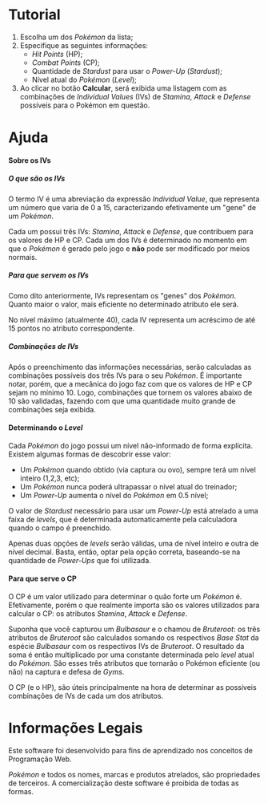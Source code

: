 # Tutorial
1. Escolha um dos *Pokémon* da lista;
2. Especifique as seguintes informações:
    * *Hit Points* (HP);
    * *Combat Points* (CP);
    * Quantidade de *Stardust* para usar o *Power-Up* (*Stardust*);
    * Nível atual do *Pokémon* (*Level*);
3. Ao clicar no botão **Calcular**, será exibida uma listagem com as combinações de *Individual Values* (IVs) de *Stamina*, *Attack* e *Defense* possíveis para o Pokémon em questão.

# Ajuda
#### Sobre os IVs
##### O que são os IVs
O termo IV é uma abreviação da expressão _Individual Value_, que representa um número que varia de 0 a 15, caracterizando efetivamente um "gene" de um _Pokémon_.

Cada um possui três IVs: _Stamina_, _Attack_ e _Defense_, que contribuem para os valores de HP e CP. Cada um dos IVs é determinado no momento em que o _Pokémon_ é gerado pelo jogo e **não** pode ser modificado por meios normais.

##### Para que servem os IVs
Como dito anteriormente, IVs representam os "genes" dos _Pokémon_. Quanto maior o valor, mais eficiente no determinado atributo ele será. 

No nível máximo (atualmente 40), cada IV representa um acréscimo de até 15 pontos no atributo correspondente.

##### Combinações de IVs
Após o preenchimento das informações necessárias, serão calculadas as combinações possíveis dos três IVs para o seu _Pokémon_. É importante notar, porém, que a mecânica do jogo faz com que os valores de HP e CP sejam no mínimo 10. Logo, combinações que tornem os valores abaixo de 10 são validadas, fazendo com que uma quantidade muito grande de combinações seja exibida.

#### Determinando o _Level_
Cada *Pokémon* do jogo possui um nível não-informado de forma explícita. Existem algumas formas de descobrir esse valor:
* Um _Pokémon_ quando obtido (via captura ou ovo), sempre terá um nível inteiro (1,2,3, etc);
* Um _Pokémon_ nunca poderá ultrapassar o nível atual do treinador;
* Um _Power-Up_ aumenta o nível do _Pokémon_ em 0.5 nível;

O valor de _Stardust_ necessário para usar um _Power-Up_ está atrelado a uma faixa de _levels_, que é determinada automaticamente pela calculadora quando o campo é preenchido.

Apenas duas opções de _levels_ serão válidas, uma de nível inteiro e outra de nível decimal. Basta, então, optar pela opção correta, baseando-se na quantidade de _Power-Ups_ que foi utilizada.

#### Para que serve o CP
O CP é um valor utilizado para determinar o quão forte um _Pokémon_ é. Efetivamente, porém o que realmente importa são os valores utilizados para calcular o CP: os atributos _Stamina_, _Attack_ e _Defense_.

Suponha que você capturou um _Bulbasaur_ e o chamou de _Bruteroot_: os três atributos de _Bruteroot_ são calculados somando os respectivos _Base Stat_ da espécie _Bulbasaur_ com os respectivos IVs de _Bruteroot_. O resultado da soma é então multiplicado por uma constante determinada pelo _level_ atual do _Pokémon_. São esses três atributos que tornarão o Pokémon eficiente (ou não) na captura e defesa de _Gyms_.

O CP (e o HP), são úteis principalmente na hora de determinar as possíveis combinações de IVs de cada um dos atributos.

# Informações Legais
Este software foi desenvolvido para fins de aprendizado nos conceitos de Programação Web.

_Pokémon_ e todos os nomes, marcas e produtos atrelados, são propriedades de terceiros. A comercialização deste software é proibida de todas as formas.